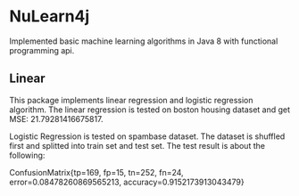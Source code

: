 # NuLearn4j

Implemented basic machine learning algorithms in Java 8 with functional programming api.

## Linear
This package implements linear regression and logistic regression algorithm. The linear regression is tested on boston housing
dataset and get MSE: 21.79281416675817.

Logistic Regression is tested on spambase dataset. The dataset is shuffled first and splitted into train set and test set.
The test result is about the following:

ConfusionMatrix{tp=169, fp=15, tn=252, fn=24, error=0.08478260869565213, accuracy=0.9152173913043479}